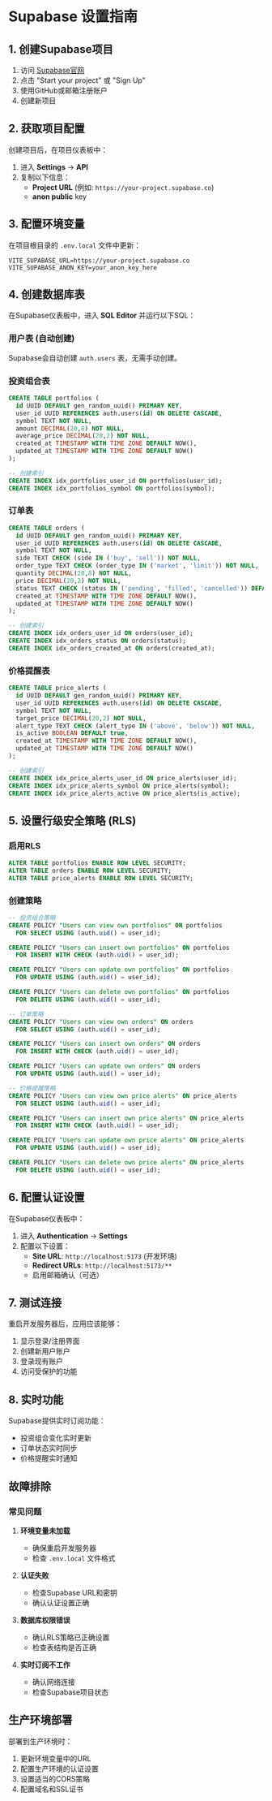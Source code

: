 # Supabase 设置指南

## 1. 创建Supabase项目

1. 访问 [Supabase官网](https://supabase.com/)
2. 点击 "Start your project" 或 "Sign Up"
3. 使用GitHub或邮箱注册账户
4. 创建新项目

## 2. 获取项目配置

创建项目后，在项目仪表板中：

1. 进入 **Settings** → **API**
2. 复制以下信息：
   - **Project URL** (例如: `https://your-project.supabase.co`)
   - **anon public** key

## 3. 配置环境变量

在项目根目录的 `.env.local` 文件中更新：

```env
VITE_SUPABASE_URL=https://your-project.supabase.co
VITE_SUPABASE_ANON_KEY=your_anon_key_here
```

## 4. 创建数据库表

在Supabase仪表板中，进入 **SQL Editor** 并运行以下SQL：

### 用户表 (自动创建)
Supabase会自动创建 `auth.users` 表，无需手动创建。

### 投资组合表
```sql
CREATE TABLE portfolios (
  id UUID DEFAULT gen_random_uuid() PRIMARY KEY,
  user_id UUID REFERENCES auth.users(id) ON DELETE CASCADE,
  symbol TEXT NOT NULL,
  amount DECIMAL(20,8) NOT NULL,
  average_price DECIMAL(20,2) NOT NULL,
  created_at TIMESTAMP WITH TIME ZONE DEFAULT NOW(),
  updated_at TIMESTAMP WITH TIME ZONE DEFAULT NOW()
);

-- 创建索引
CREATE INDEX idx_portfolios_user_id ON portfolios(user_id);
CREATE INDEX idx_portfolios_symbol ON portfolios(symbol);
```

### 订单表
```sql
CREATE TABLE orders (
  id UUID DEFAULT gen_random_uuid() PRIMARY KEY,
  user_id UUID REFERENCES auth.users(id) ON DELETE CASCADE,
  symbol TEXT NOT NULL,
  side TEXT CHECK (side IN ('buy', 'sell')) NOT NULL,
  order_type TEXT CHECK (order_type IN ('market', 'limit')) NOT NULL,
  quantity DECIMAL(20,8) NOT NULL,
  price DECIMAL(20,2) NOT NULL,
  status TEXT CHECK (status IN ('pending', 'filled', 'cancelled')) DEFAULT 'pending',
  created_at TIMESTAMP WITH TIME ZONE DEFAULT NOW(),
  updated_at TIMESTAMP WITH TIME ZONE DEFAULT NOW()
);

-- 创建索引
CREATE INDEX idx_orders_user_id ON orders(user_id);
CREATE INDEX idx_orders_status ON orders(status);
CREATE INDEX idx_orders_created_at ON orders(created_at);
```

### 价格提醒表
```sql
CREATE TABLE price_alerts (
  id UUID DEFAULT gen_random_uuid() PRIMARY KEY,
  user_id UUID REFERENCES auth.users(id) ON DELETE CASCADE,
  symbol TEXT NOT NULL,
  target_price DECIMAL(20,2) NOT NULL,
  alert_type TEXT CHECK (alert_type IN ('above', 'below')) NOT NULL,
  is_active BOOLEAN DEFAULT true,
  created_at TIMESTAMP WITH TIME ZONE DEFAULT NOW(),
  updated_at TIMESTAMP WITH TIME ZONE DEFAULT NOW()
);

-- 创建索引
CREATE INDEX idx_price_alerts_user_id ON price_alerts(user_id);
CREATE INDEX idx_price_alerts_symbol ON price_alerts(symbol);
CREATE INDEX idx_price_alerts_active ON price_alerts(is_active);
```

## 5. 设置行级安全策略 (RLS)

### 启用RLS
```sql
ALTER TABLE portfolios ENABLE ROW LEVEL SECURITY;
ALTER TABLE orders ENABLE ROW LEVEL SECURITY;
ALTER TABLE price_alerts ENABLE ROW LEVEL SECURITY;
```

### 创建策略
```sql
-- 投资组合策略
CREATE POLICY "Users can view own portfolios" ON portfolios
  FOR SELECT USING (auth.uid() = user_id);

CREATE POLICY "Users can insert own portfolios" ON portfolios
  FOR INSERT WITH CHECK (auth.uid() = user_id);

CREATE POLICY "Users can update own portfolios" ON portfolios
  FOR UPDATE USING (auth.uid() = user_id);

CREATE POLICY "Users can delete own portfolios" ON portfolios
  FOR DELETE USING (auth.uid() = user_id);

-- 订单策略
CREATE POLICY "Users can view own orders" ON orders
  FOR SELECT USING (auth.uid() = user_id);

CREATE POLICY "Users can insert own orders" ON orders
  FOR INSERT WITH CHECK (auth.uid() = user_id);

CREATE POLICY "Users can update own orders" ON orders
  FOR UPDATE USING (auth.uid() = user_id);

-- 价格提醒策略
CREATE POLICY "Users can view own price alerts" ON price_alerts
  FOR SELECT USING (auth.uid() = user_id);

CREATE POLICY "Users can insert own price alerts" ON price_alerts
  FOR INSERT WITH CHECK (auth.uid() = user_id);

CREATE POLICY "Users can update own price alerts" ON price_alerts
  FOR UPDATE USING (auth.uid() = user_id);

CREATE POLICY "Users can delete own price alerts" ON price_alerts
  FOR DELETE USING (auth.uid() = user_id);
```

## 6. 配置认证设置

在Supabase仪表板中：

1. 进入 **Authentication** → **Settings**
2. 配置以下设置：
   - **Site URL**: `http://localhost:5173` (开发环境)
   - **Redirect URLs**: `http://localhost:5173/**`
   - 启用邮箱确认（可选）

## 7. 测试连接

重启开发服务器后，应用应该能够：

1. 显示登录/注册界面
2. 创建新用户账户
3. 登录现有账户
4. 访问受保护的功能

## 8. 实时功能

Supabase提供实时订阅功能：

- 投资组合变化实时更新
- 订单状态实时同步
- 价格提醒实时通知

## 故障排除

### 常见问题

1. **环境变量未加载**
   - 确保重启开发服务器
   - 检查 `.env.local` 文件格式

2. **认证失败**
   - 检查Supabase URL和密钥
   - 确认认证设置正确

3. **数据库权限错误**
   - 确认RLS策略已正确设置
   - 检查表结构是否正确

4. **实时订阅不工作**
   - 确认网络连接
   - 检查Supabase项目状态

## 生产环境部署

部署到生产环境时：

1. 更新环境变量中的URL
2. 配置生产环境的认证设置
3. 设置适当的CORS策略
4. 配置域名和SSL证书 